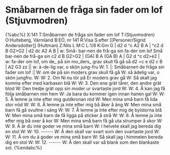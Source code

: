 # Småbarnen de fråga sin fader om lof (Stjuvmodren)

{%abc%}
X:141
T:Småbarnen de fråga sin fader om lof
T:(Stjuvmodren)
O:Hulteberg, Värmland
B:EÖ, nr 141
R:Visa
S:efter [[Personer/Sigrid Andersdotter]] (Hultman)
Z:Nils L
M:C
L:1/8
K:Gm
G | d2 d ^c A2 B A | ^c2 d B G2>G2 | d2 dc A2 A B |
w: Små- bar-nen de frå-ga sin fa-der om lof Små bar-nen de frå-ga sin 
c2 d B G2>G2 | (GA) B A (GA B) A | G2 d ^c d2>e2 |
w: fa-der om lof, om de_ på sin mo_ders_ grav skull få gå så 
d2 =c e d2 c B | A2 G3 zz ||
w: ä-de-lig var, o skön jung-fru
W: 1. |: Småbarnen de fråga sin fader om lof :|
W: om de på sin moders grav skull få gå
W: så ädelig var, o skön jungfru.
W: 
W: 2. Om Ni nu tör på Er moders grav gå
W: Så skall jag komma efter med karbasen blå
W: 
W: 3. Den ene grät tårer, den andre grät blod
W: Den tredje grät opp sin moder ur svartaste jord
W: 
W: 4. Å kan jag få följa småbarnen min hem
W: Ja bara du kommer igen innan hanen gal
W: 
W: 5. Å lemne ja inte efter mig guldkronan röd
W: Men mina små barn få lida stor nöd
W: 
W: 6. Å lemne ja inte efter mig bå åker å äng
W: Men mina små barn få gå svultne i säng
W: 
W: 7. Å lemne ja inte efter mig de bylstorna blå
W: Men mina små barn de få ligga på sticker å strå
W: 
W: 8. Å lemne ja inte efter mig bå oxer å kor
W: Men mina små barn få gå uta strumper å skor
W: 
W: 9. Å är du inte goder ve mina små barn
W: I helvete skall jag bereda dig en stol
W: 
W: 10. ------
W: Å den skall var svart som den svartaste jord
W: 
W: 11. Å om du ä goder ve mina små barn
W: Så skall jag i himmelen bereda dig en stol
W: 
W: 12. ------
W: Å den skall var så blank som den blankaste sol.
{%endabc%}
